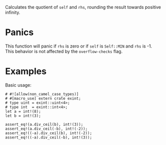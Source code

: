 Calculates the quotient of `self` and `rhs`, rounding the result towards
positive infinity.

# Panics

This function will panic if `rhs` is zero or if `self` is `Self::MIN` and
`rhs` is -1. This behavior is not affected by the `overflow-checks` flag.

# Examples

Basic usage:

```
# #![allow(non_camel_case_types)]
# #[macro_use] extern crate exint;
# type uint = exint::uint<4>;
# type int  = exint::int<4>;
let a = int!(8);
let b = int!(3);

assert_eq!(a.div_ceil(b), int!(3));
assert_eq!(a.div_ceil(-b), int!(-2));
assert_eq!((-a).div_ceil(b), int!(-2));
assert_eq!((-a).div_ceil(-b), int!(3));
```
